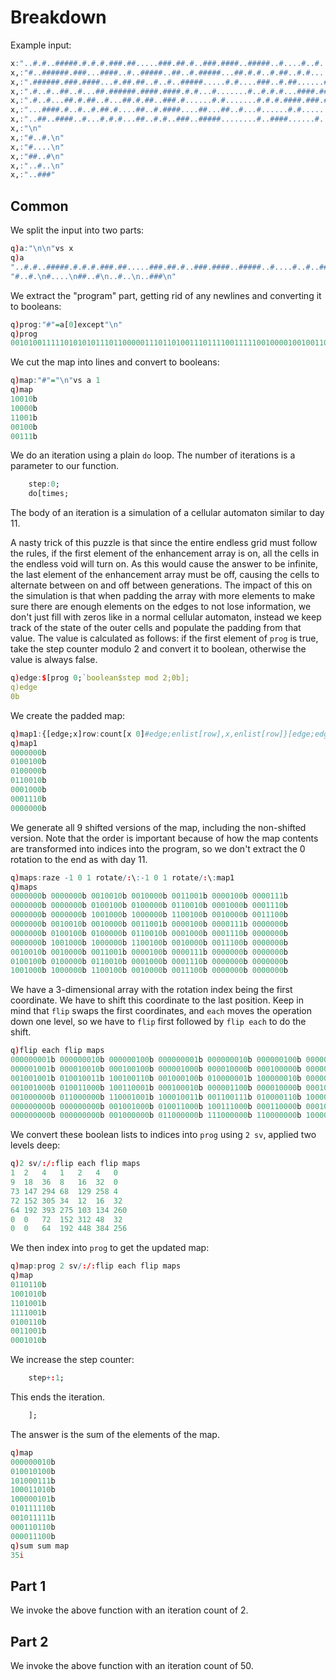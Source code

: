 # Breakdown
Example input:
```q
x:"..#.#..#####.#.#.#.###.##.....###.##.#..###.####..#####..#....#..#..##..##\n"
x,:"#..######.###...####..#..#####..##..#.#####...##.#.#..#.##..#.#......#.###\n"
x,:".######.###.####...#.##.##..#..#..#####.....#.#....###..#.##......#.....#.\n"
x,:".#..#..##..#...##.######.####.####.#.#...#.......#..#.#.#...####.##.#.....\n"
x,:".#..#...##.#.##..#...##.#.##..###.#......#.#.......#.#.#.####.###.##...#..\n"
x,:"...####.#..#..#.##.#....##..#.####....##...##..#...#......#.#.......#.....\n"
x,:"..##..####..#...#.#.#...##..#.#..###..#####........#..####......#..#\n"
x,:"\n"
x,:"#..#.\n"
x,:"#....\n"
x,:"##..#\n"
x,:"..#..\n"
x,:"..###"
```

## Common
We split the input into two parts:
```q
q)a:"\n\n"vs x
q)a
"..#.#..#####.#.#.#.###.##.....###.##.#..###.####..#####..#....#..#..##..##\n#.."
"#..#.\n#....\n##..#\n..#..\n..###\n"
```
We extract the "program" part, getting rid of any newlines and converting it to booleans:
```q
q)prog:"#"=a[0]except"\n"
q)prog
001010011111010101011101100000111011010011101111001111100100001001001100111001111..
```
We cut the map into lines and convert to booleans:
```q
q)map:"#"="\n"vs a 1
q)map
10010b
10000b
11001b
00100b
00111b
```
We do an iteration using a plain `do` loop. The number of iterations is a parameter to our function.
```q
    step:0;
    do[times;
```
The body of an iteration is a simulation of a cellular automaton similar to day 11.

A nasty trick of this puzzle is that since the entire endless grid must follow the rules, if the
first element of the enhancement array is on, all the cells in the endless void will turn on. As
this would cause the answer to be infinite, the last element of the enhancement array must be off,
causing the cells to alternate between on and off between generations. The impact of this on the
simulation is that when padding the array with more elements to make sure there are enough elements
on the edges to not lose information, we don't just fill with zeros like in a normal cellular
automaton, instead we keep track of the state of the outer cells and populate the padding from that
value. The value is calculated as follows: if the first element of `prog` is true, take the step
counter modulo 2 and convert it to boolean, otherwise the value is always false.
```q
q)edge:$[prog 0;`boolean$step mod 2;0b];
q)edge
0b
```
We create the padded map:
```q
q)map1:{[edge;x]row:count[x 0]#edge;enlist[row],x,enlist[row]}[edge;edge,/:map,\:edge]
q)map1
0000000b
0100100b
0100000b
0110010b
0001000b
0001110b
0000000b
```
We generate all 9 shifted versions of the map, including the non-shifted version. Note that the
order is important because of how the map contents are transformed into indices into the program,
so we don't extract the 0 rotation to the end as with day 11.
```q
q)maps:raze -1 0 1 rotate/:\:-1 0 1 rotate/:\:map1
q)maps
0000000b 0000000b 0010010b 0010000b 0011001b 0000100b 0000111b
0000000b 0000000b 0100100b 0100000b 0110010b 0001000b 0001110b
0000000b 0000000b 1001000b 1000000b 1100100b 0010000b 0011100b
0000000b 0010010b 0010000b 0011001b 0000100b 0000111b 0000000b
0000000b 0100100b 0100000b 0110010b 0001000b 0001110b 0000000b
0000000b 1001000b 1000000b 1100100b 0010000b 0011100b 0000000b
0010010b 0010000b 0011001b 0000100b 0000111b 0000000b 0000000b
0100100b 0100000b 0110010b 0001000b 0001110b 0000000b 0000000b
1001000b 1000000b 1100100b 0010000b 0011100b 0000000b 0000000b
```
We have a 3-dimensional array with the rotation index being the first coordinate. We have to shift
this coordinate to the last position. Keep in mind that `flip` swaps the first coordinates, and
`each` moves the operation down one level, so we have to `flip` first followed by `flip each` to
do the shift.
```q
q)flip each flip maps
000000001b 000000010b 000000100b 000000001b 000000010b 000000100b 000000000b
000001001b 000010010b 000100100b 000001000b 000010000b 000100000b 000000000b
001001001b 010010011b 100100110b 001000100b 010000001b 100000010b 000000100b
001001000b 010011000b 100110001b 000100010b 000001100b 000010000b 000100000b
001000000b 011000000b 110001001b 100010011b 001100111b 010000110b 100000100b
000000000b 000000000b 001001000b 010011000b 100111000b 000110000b 000100000b
000000000b 000000000b 001000000b 011000000b 111000000b 110000000b 100000000b
```
We convert these boolean lists to indices into `prog` using `2 sv`, applied two levels deep:
```q
q)2 sv/:/:flip each flip maps
1  2   4   1   2   4   0
9  18  36  8   16  32  0
73 147 294 68  129 258 4
72 152 305 34  12  16  32
64 192 393 275 103 134 260
0  0   72  152 312 48  32
0  0   64  192 448 384 256
```
We then index into `prog` to get the updated map:
```q
q)map:prog 2 sv/:/:flip each flip maps
q)map
0110110b
1001010b
1101001b
1111001b
0100110b
0011001b
0001010b
```
We increase the step counter:
```q
    step+:1;
```
This ends the iteration.
```q
    ];
```
The answer is the sum of the elements of the map.
```q
q)map
000000010b
010010100b
101000111b
100011010b
100000101b
010111110b
001011111b
000110110b
000011100b
q)sum sum map
35i
```

## Part 1
We invoke the above function with an iteration count of 2.

## Part 2
We invoke the above function with an iteration count of 50.
